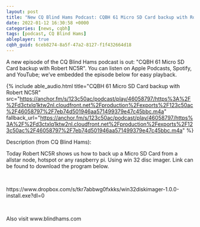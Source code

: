 ```yaml
---
layout: post
title: "New CQ Blind Hams Podcast: CQBH 61 Micro SD Card backup with Robert NC5R"
date: 2022-01-12 16:30:58 +0000
categories: [news, cqbh]
tags: [podcast, CQ Blind Hams]
ableplayer: true
cqbh_guid: 6ceb8274-8a5f-47a2-8127-f1f432664d18
---
```


A new episode of the CQ Blind Hams podcast is out: "CQBH 61 Micro SD Card backup with Robert NC5R". You can listen on Apple Podcasts, Spotify, and YouTube; we’ve embedded the episode below for easy playback.

{% include able_audio.html title="CQBH 61 Micro SD Card backup with Robert NC5R" src="https://anchor.fm/s/123c50ac/podcast/play/46058797/https%3A%2F%2Fd3ctxlq1ktw2nl.cloudfront.net%2Fproduction%2Fexports%2F123c50ac%2F46058797%2F7eb74d501946aa571499379e47c45bbc.m4a" fallback_url="https://anchor.fm/s/123c50ac/podcast/play/46058797/https%3A%2F%2Fd3ctxlq1ktw2nl.cloudfront.net%2Fproduction%2Fexports%2F123c50ac%2F46058797%2F7eb74d501946aa571499379e47c45bbc.m4a" %}

Description (from CQ Blind Hams):

<p>Today Robert NC5R shows us how to back up a Micro SD Card from a allstar node, hotspot or any raspberry pi. Using win 32 disc imager. Link can be found to download the program below.</p>
<p><br></p>
<p>https://www.dropbox.com/s/tkr7abbwg0fxkks/win32diskimager-1.0.0-install.exe?dl=0</p>
<p><br></p>
<p>Also visit www.blindhams.com</p>
